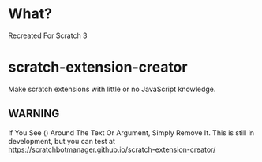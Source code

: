 # What?
Recreated For Scratch 3

# scratch-extension-creator
Make scratch extensions with little or no JavaScript knowledge.

## WARNING
If You See () Around The Text Or Argument, Simply Remove It.
This is still in development, but you can test at https://scratchbotmanager.github.io/scratch-extension-creator/
